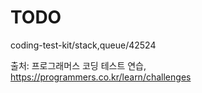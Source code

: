 # TODO
coding-test-kit/stack,queue/42524

출처: 프로그래머스 코딩 테스트 연습, https://programmers.co.kr/learn/challenges

